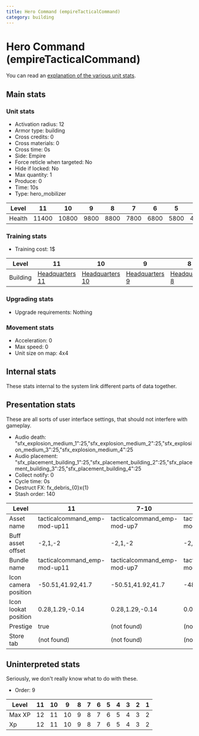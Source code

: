 ```yaml
---
title: Hero Command (empireTacticalCommand)
category: building
---
```


# Hero Command (empireTacticalCommand)

You can read an [explanation  of the various unit stats](unitexplained.md).

## Main stats

### Unit stats

  * Activation radius: 12
  * Armor type: building
  * Cross credits: 0
  * Cross materials: 0
  * Cross time: 0s
  * Side: Empire
  * Force reticle when targeted: No
  * Hide if locked: No
  * Max quantity: 1
  * Produce: 0
  * Time: 10s
  * Type: hero_mobilizer

|Level |11   |10   |9   |8   |7   |6   |5   |4   |3   |2   |1   |
|------|-----|-----|----|----|----|----|----|----|----|----|----|
|Health|11400|10800|9800|8800|7800|6800|5800|4800|3600|3000|2000|


### Training stats

  * Training cost: 1$

|Level   |11                              |10                              |9                              |8                              |7                              |6                              |5                              |1-4                            |
|--------|--------------------------------|--------------------------------|-------------------------------|-------------------------------|-------------------------------|-------------------------------|-------------------------------|-------------------------------|
|Building|[Headquarters 11](empireHQ.html)|[Headquarters 10](empireHQ.html)|[Headquarters 9](empireHQ.html)|[Headquarters 8](empireHQ.html)|[Headquarters 7](empireHQ.html)|[Headquarters 6](empireHQ.html)|[Headquarters 5](empireHQ.html)|[Headquarters 4](empireHQ.html)|


### Upgrading stats

  * Upgrade requirements: Nothing

### Movement stats

  * Acceleration: 0
  * Max speed: 0
  * Unit size on map: 4x4

## Internal stats

These stats internal to the system link different parts of data together.


## Presentation stats

These are all sorts of user interface settings, that should not interfere with gameplay.

  * Audio death: "sfx_explosion_medium_1":25,"sfx_explosion_medium_2":25,"sfx_explosion_medium_3":25,"sfx_explosion_medium_4":25
  * Audio placement: "sfx_placement_building_1":25,"sfx_placement_building_2":25,"sfx_placement_building_3":25,"sfx_placement_building_4":25
  * Collect notify: 0
  * Cycle time: 0s
  * Destruct FX: fx_debris_{0}x{1}
  * Stash order: 140

|Level               |11                          |7-10                       |6                          |5                          |4                          |3                          |2                          |1                          |
|--------------------|----------------------------|---------------------------|---------------------------|---------------------------|---------------------------|---------------------------|---------------------------|---------------------------|
|Asset name          |tacticalcommand_emp-mod-up11|tacticalcommand_emp-mod-up7|tacticalcommand_emp-mod-up6|tacticalcommand_emp-mod-up5|tacticalcommand_emp-mod-up4|tacticalcommand_emp-mod-up3|tacticalcommand_emp-mod-up2|tacticalcommand_emp-mod-up1|
|Buff asset offset   |-2,1,-2                     |-2,1,-2                    |-2,1,-2                    |-2,1,-2                    |-1,0.8,-1                  |-1,0.8,-1                  |-1,0.8,-1                  |-1,0.8,-1                  |
|Bundle name         |tacticalcommand_emp-mod-up11|tacticalcommand_emp-mod-up7|tacticalcommand_emp-mod-up6|tacticalcommand_emp-mod-up5|tacticalcommand_emp-mod-up4|tacticalcommand_emp-mod-up3|tacticalcommand_emp-mod-up2|tacticalcommand_emp-mod-up1|
|Icon camera position|-50.51,41.92,41.7           |-50.51,41.92,41.7          |-48.93,39.63,42.21         |-48.93,39.63,42.21         |-48.93,39.63,42.21         |-48.93,39.63,42.21         |-48.93,39.63,42.21         |-48.93,39.63,42.21         |
|Icon lookat position|0.28,1.29,-0.14             |0.28,1.29,-0.14            |0.04,1.66,-1.16            |0.04,1.66,-1.16            |0.04,1.66,-1.16            |0.04,1.66,-1.16            |0.04,1.66,-1.16            |0.04,1.66,-1.16            |
|Prestige            |true                        |(not found)                |(not found)                |(not found)                |(not found)                |(not found)                |(not found)                |(not found)                |
|Store tab           |(not found)                 |(not found)                |(not found)                |(not found)                |(not found)                |(not found)                |(not found)                |army                       |


## Uninterpreted stats

Seriously, we don't really know what to do with these.

  * Order: 9

|Level |11|10|9 |8|7|6|5|4|3|2|1|
|------|--|--|--|-|-|-|-|-|-|-|-|
|Max XP|12|11|10|9|8|7|6|5|4|3|2|
|Xp    |12|11|10|9|8|7|6|5|4|3|2|


